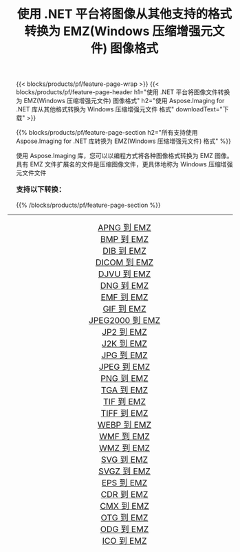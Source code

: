 ﻿---
title: 使用 .NET 平台将图像从其他支持的格式转换为 EMZ(Windows 压缩增强元文件) 图像格式 
weight: 3920
url: /zh-hans/net/conversion/to/emz/ 
lang: zh-hans
langdirlevel: 2
locales: zh-hans,ja,it,ru,de,es,fr,nl,id,lt,pl,pt,vi,tr,ko,zh-hant,ar,hi,th,sv,cs,uk,he
description: 使用 Aspose.Imaging for .NET 库可以轻松地将其他支持的图像格式转换为 EMZ(Windows 压缩增强元文件)
---

{{< blocks/products/pf/feature-page-wrap >}}
{{< blocks/products/pf/feature-page-header h1="使用 .NET 平台将图像文件转换为 EMZ(Windows 压缩增强元文件) 图像格式" h2="使用 Aspose.Imaging for .NET 库从其他格式转换为 Windows 压缩增强元文件 格式" downloadText="下载" >}}


{{% blocks/products/pf/feature-page-section  h2="所有支持使用 Aspose.Imaging for .NET 库转换为 EMZ(Windows 压缩增强元文件) 格式" %}}
<p align=justify>使用 Aspose.Imaging 库，您可以以编程方式将各种图像格式转换为 EMZ 图像。 具有 EMZ 文件扩展名的文件是压缩图像文件，更具体地称为 Windows 压缩增强元文件文件</p>
<h3 style="margin-top:16px;">
支持以下转换：
</h3>
{{% /blocks/products/pf/feature-page-section %}}
<div class="container-fluid productfamilypage bg-gray">
    <div class="convertypes bg-gray agp-content section">
        <div class="container">
		<hr style="margin-left:-20px;"/>
		<div class="row other-converters" style="gap: 10px;font-size: 19px;text-align:center;">
		    <div class='col-md-3 other-converter remove-lp remove-rp'><a href="/imaging/zh-hans/net/conversion/apng-to-emz/" style="padding:15px;">APNG 到 EMZ</a></div>
<div class='col-md-3 other-converter remove-lp remove-rp'><a href="/imaging/zh-hans/net/conversion/bmp-to-emz/" style="padding:15px;">BMP 到 EMZ</a></div>
<div class='col-md-3 other-converter remove-lp remove-rp'><a href="/imaging/zh-hans/net/conversion/dib-to-emz/" style="padding:15px;">DIB 到 EMZ</a></div>
<div class='col-md-3 other-converter remove-lp remove-rp'><a href="/imaging/zh-hans/net/conversion/dicom-to-emz/" style="padding:15px;">DICOM 到 EMZ</a></div>
<div class='col-md-3 other-converter remove-lp remove-rp'><a href="/imaging/zh-hans/net/conversion/djvu-to-emz/" style="padding:15px;">DJVU 到 EMZ</a></div>
<div class='col-md-3 other-converter remove-lp remove-rp'><a href="/imaging/zh-hans/net/conversion/dng-to-emz/" style="padding:15px;">DNG 到 EMZ</a></div>
<div class='col-md-3 other-converter remove-lp remove-rp'><a href="/imaging/zh-hans/net/conversion/emf-to-emz/" style="padding:15px;">EMF 到 EMZ</a></div>
<div class='col-md-3 other-converter remove-lp remove-rp'><a href="/imaging/zh-hans/net/conversion/gif-to-emz/" style="padding:15px;">GIF 到 EMZ</a></div>
<div class='col-md-3 other-converter remove-lp remove-rp'><a href="/imaging/zh-hans/net/conversion/jpeg2000-to-emz/" style="padding:15px;">JPEG2000 到 EMZ</a></div>
<div class='col-md-3 other-converter remove-lp remove-rp'><a href="/imaging/zh-hans/net/conversion/jp2-to-emz/" style="padding:15px;">JP2 到 EMZ</a></div>
<div class='col-md-3 other-converter remove-lp remove-rp'><a href="/imaging/zh-hans/net/conversion/j2k-to-emz/" style="padding:15px;">J2K 到 EMZ</a></div>
<div class='col-md-3 other-converter remove-lp remove-rp'><a href="/imaging/zh-hans/net/conversion/jpg-to-emz/" style="padding:15px;">JPG 到 EMZ</a></div>
<div class='col-md-3 other-converter remove-lp remove-rp'><a href="/imaging/zh-hans/net/conversion/jpeg-to-emz/" style="padding:15px;">JPEG 到 EMZ</a></div>
<div class='col-md-3 other-converter remove-lp remove-rp'><a href="/imaging/zh-hans/net/conversion/png-to-emz/" style="padding:15px;">PNG 到 EMZ</a></div>
<div class='col-md-3 other-converter remove-lp remove-rp'><a href="/imaging/zh-hans/net/conversion/tga-to-emz/" style="padding:15px;">TGA 到 EMZ</a></div>
<div class='col-md-3 other-converter remove-lp remove-rp'><a href="/imaging/zh-hans/net/conversion/tif-to-emz/" style="padding:15px;">TIF 到 EMZ</a></div>
<div class='col-md-3 other-converter remove-lp remove-rp'><a href="/imaging/zh-hans/net/conversion/tiff-to-emz/" style="padding:15px;">TIFF 到 EMZ</a></div>
<div class='col-md-3 other-converter remove-lp remove-rp'><a href="/imaging/zh-hans/net/conversion/webp-to-emz/" style="padding:15px;">WEBP 到 EMZ</a></div>
<div class='col-md-3 other-converter remove-lp remove-rp'><a href="/imaging/zh-hans/net/conversion/wmf-to-emz/" style="padding:15px;">WMF 到 EMZ</a></div>
<div class='col-md-3 other-converter remove-lp remove-rp'><a href="/imaging/zh-hans/net/conversion/wmz-to-emz/" style="padding:15px;">WMZ 到 EMZ</a></div>
<div class='col-md-3 other-converter remove-lp remove-rp'><a href="/imaging/zh-hans/net/conversion/svg-to-emz/" style="padding:15px;">SVG 到 EMZ</a></div>
<div class='col-md-3 other-converter remove-lp remove-rp'><a href="/imaging/zh-hans/net/conversion/svgz-to-emz/" style="padding:15px;">SVGZ 到 EMZ</a></div>
<div class='col-md-3 other-converter remove-lp remove-rp'><a href="/imaging/zh-hans/net/conversion/eps-to-emz/" style="padding:15px;">EPS 到 EMZ</a></div>
<div class='col-md-3 other-converter remove-lp remove-rp'><a href="/imaging/zh-hans/net/conversion/cdr-to-emz/" style="padding:15px;">CDR 到 EMZ</a></div>
<div class='col-md-3 other-converter remove-lp remove-rp'><a href="/imaging/zh-hans/net/conversion/cmx-to-emz/" style="padding:15px;">CMX 到 EMZ</a></div>
<div class='col-md-3 other-converter remove-lp remove-rp'><a href="/imaging/zh-hans/net/conversion/otg-to-emz/" style="padding:15px;">OTG 到 EMZ</a></div>
<div class='col-md-3 other-converter remove-lp remove-rp'><a href="/imaging/zh-hans/net/conversion/odg-to-emz/" style="padding:15px;">ODG 到 EMZ</a></div>
<div class='col-md-3 other-converter remove-lp remove-rp'><a href="/imaging/zh-hans/net/conversion/ico-to-emz/" style="padding:15px;">ICO 到 EMZ</a></div>
                </div>
        </div>
    </div>
</div>
<br/>


